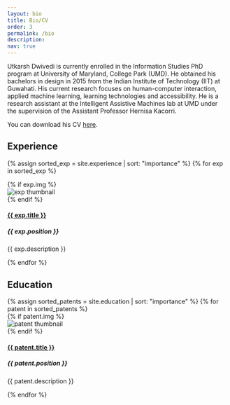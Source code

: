 ```yaml
---
layout: bio
title: Bio/CV
order: 3
permalink: /bio
description: 
nav: true
---
```


<div>
<p>
Utkarsh Dwivedi is currently enrolled in the Information Studies PhD program at University of Maryland, College Park (UMD). He obtained his bachelors in design in 2015 from the Indian Institute of Technology (IIT) at Guwahati. His current research focuses on human-computer interaction, applied machine learning, learning technologies and accessibility. He is a research assistant at the Intelligent Assistive Machines lab at UMD under the supervision of the Assistant Professor Hernisa Kacorri.
</p>

<p>You can download his CV <a href="/pdfs/Utkarsh_Dwivedi_CV.pdf" download>here</a>.</p>

<h2 class="post-title">Experience</h2>
<div class="newprojects container">

  {% assign sorted_exp = site.experience | sort: "importance" %}
  {% for exp in sorted_exp %}
  
  <div class="row mb-3">
      {% if exp.img %}
      <div class="col-md-2 text-center">
          <img class="w-50 " src="{{ exp.img | relative_url }}" alt="exp thumbnail">
      </div>
      {% endif %}
      <div class="col-md-10">
          <a href="{{ exp.link }}" target="_blank"><h4 class="card-title">{{ exp.title }}</h4></a>
          <h5 class="card-text">{{ exp.position }}</h5>
          <p class="card-text">{{ exp.description }}</p>
      </div>
    <!-- </a> -->
  </div>
{% endfor %}

</div>



<h2 class="post-title">Education</h2>
<div class="newprojects container">
  {% assign sorted_patents = site.education | sort: "importance" %}
  {% for patent in sorted_patents %}
  
  <div class="row mb-3">
      {% if patent.img %}
      <div class="col-sm-2 text-center">
          <img class="w-50" src="{{ patent.img | relative_url }}" alt="patent thumbnail">
      </div>
      {% endif %}
      <div class="col-sm-10">
          <a href="{{ patent.link }}" target="_blank"><h4 class="card-title">{{ patent.title }}</h4></a>
          <h5 class="card-text">{{ patent.position }}</h5>
          <p class="card-text">{{ patent.description }}</p>
      </div>
    <!-- </a> -->
  </div>
{% endfor %}
</div>